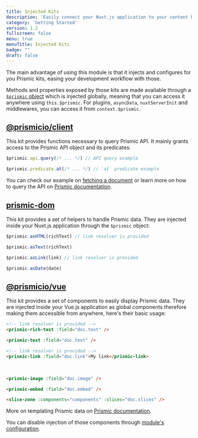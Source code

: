 ```yaml
---
title: Injected Kits
description: 'Easily connect your Nuxt.js application to your content hosted on Prismic'
category: 'Getting Started'
version: 1.2
fullscreen: false
menu: true
menuTitle: Injected Kits
badge: ""
draft: false
---
```


The main advantage of using this module is that it injects and configures for you Prismic kits, easing your development workflow with those.

Methods and properties exposed by those kits are made available through a [`$prismic` object](/prismic-object) which is injected globally, meaning that you can access it anywhere using `this.$prismic`. For plugins, `asyncData`, `nuxtServerInit` and middlewares, you can access it from `context.$prismic`.

## [@prismicio/client](https://github.com/prismicio/prismic-javascript)

This kit provides functions necessary to query Prismic API. It mainly grants access to the Prismic API object and its predicates:

<d-code-group>
  <d-code-block label="api" active>

```javascript
$prismic.api.query(/* ... */) // API query example
```

  </d-code-block>
  <d-code-block label="predicates">

```javascript
$prismic.predicate.at(/* ... */) // `at` predicate example
```

  </d-code-block>
</d-code-group>

You can check our example on [fetching a document](/fetching-content#from-a-page) or learn more on how to query the API on [Prismic documentation](https://prismic.io/docs/technologies/query-content-from-cms-nuxtjs).

## [prismic-dom](https://github.com/prismicio/prismic-dom)

This kit provides a set of helpers to handle Prismic data. They are injected inside your Nuxt.js application through the `$prismic` object:

<d-code-group>
  <d-code-block label="asHTML" active>

```javascript
$prismic.asHTML(richText) // link resolver is provided
```

  </d-code-block>
  <d-code-block label="asText">

```javascript
$prismic.asText(richText)
```

  </d-code-block>
  <d-code-block label="asLink">

```javascript
$prismic.asLink(link) // link resolver is provided
```

  </d-code-block>
  <d-code-block label="asDate">

```javascript
$prismic.asDate(date)
```

  </d-code-block>
</d-code-group>

## [@prismicio/vue](https://github.com/prismicio/prismic-vue)

This kit provides a set of components to easily display Prismic data. They are injected inside your Vue.js application as global components therefore making them accessible from anywhere, here's their basic usage:

<d-code-group>
  <d-code-block label="prismic-rich-text" active>

```html
<!-- link resolver is provided -->
<prismic-rich-text :field="doc.text" />
```

  </d-code-block>
  <d-code-block label="prismic-text">

```html
<prismic-text :field="doc.text" />
```

  </d-code-block>
  <d-code-block label="prismic-link">

```html
<!-- link resolver is provided -->
<prismic-link :field="doc.link">My link</prismic-link>
```

  </d-code-block>
</d-code-group>
<br />
<d-code-group>
  <d-code-block label="prismic-image" active>

```html
<prismic-image :field="doc.image" />
```

  </d-code-block>
  <d-code-block label="prismic-embed">

```html
<prismic-embed :field="doc.embed" />
```

  </d-code-block>
  <d-code-block label="slice-zone">

```html
<slice-zone :components="components" :slices="doc.slices" />
```

  </d-code-block>
</d-code-group>

<d-alert type="info">

More on templating Prismic data on [Prismic documentation](https://prismic.io/docs/technologies/vue-template-content).

</d-alert>

<d-alert type="info">

You can disable injection of those components through [module's configuration](/configuration#components).

</d-alert>

